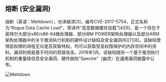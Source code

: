 ## 熔断 (安全漏洞)
熔断（英语：Meltdown），也译崩溃[3]，编号CVE-2017-5754，正式名称为“Rogue Data Cache Load”，常译作“恶意数据缓存加载”[4][5]，是一个存在于英特尔大部分x86/x86-64微处理器、部分IBM POWER架构处理器以及部分ARM架构处理器中的关于推测执行机制的硬件设计缺陷及安全漏洞[6][7][8]。该缺陷使得低权限的进程无论是否获取特权，均可以获取受高权限保护的内存空间中的资料，漏洞利用是基于时间的旁路攻击。2018年1月，该缺陷随另一个基于推测执行机制的重量级信息安全漏洞、硬件缺陷“Spectre”（幽灵）在通用漏洞披露中公布。

![Meltdown](https://upload.wikimedia.org/wikipedia/commons/thumb/8/86/Meltdown_logo_with_text.svg/225px-Meltdown_logo_with_text.svg.png)